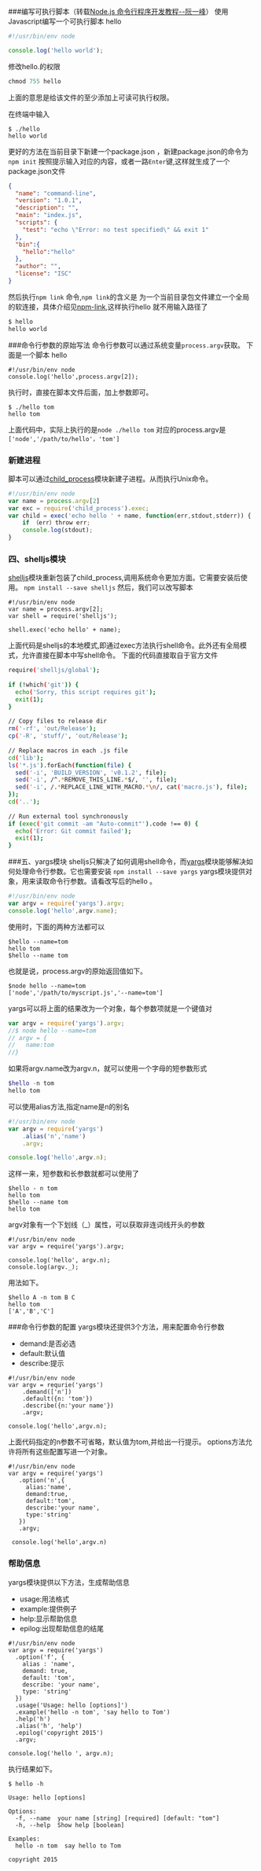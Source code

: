 <!--
author: 滇西之王
head: http://q.qlogo.cn/qqapp/100229475/C96DA226D9D07DECADAA54A78E9FEDF9/100
date: 2015-05-01
title: 命令行开发笔记
tags: javascript,node
category: node
status: publish
summary: 转自阮一峰的blog
-->


###编写可执行脚本（转载[Node.js 命令行程序开发教程--阮一峰](http://www.ruanyifeng.com/blog/2015/05/command-line-with-node.html)）
使用Javascript编写一个可执行脚本 hello
```javascript
#!/usr/bin/env node

console.log('hello world');

```
修改hello.的权限
```powershell
chmod 755 hello
```
上面的意思是给该文件的至少添加上可读可执行权限。

在终端中输入 
```
$ ./hello
hello world
```
更好的方法在当前目录下新建一个package.json ，新建package.json的命令为
`npm init` 按照提示输入对应的内容，或者一路`Enter`键,这样就生成了一个
package.json文件
```json
{
  "name": "command-line",
  "version": "1.0.1",
  "description": "",
  "main": "index.js",
  "scripts": {
    "test": "echo \"Error: no test specified\" && exit 1"
  },
  "bin":{
    "hello":"hello"
  },
  "author": "",
  "license": "ISC"
}
```
然后执行`npm link` 命令,`npm link`的含义是 为一个当前目录包文件建立一个全局的软连接，具体介绍见[npm-link](https://docs.npmjs.com/cli/link),这样执行hello 就不用输入路径了
```powershell
$ hello
hello world
```
###命令行参数的原始写法
命令行参数可以通过系统变量`process.argv`获取。
下面是一个脚本 hello
```
#!/usr/bin/env node
console.log('hello',process.argv[2]);
```
执行时，直接在脚本文件后面，加上参数即可。
```
$ ./hello tom
hello tom
```
上面代码中，实际上执行的是`node ./hello tom` 对应的process.argv是`['node','/path/to/hello'，'tom']`
### 新建进程
脚本可以通过[child_process](https://nodejs.org/api/child_process.html)模块新建子进程。从而执行Unix命令。
```javascript
#!/usr/bin/env node
var name = process.argv[2]
var exc = require('child_process').exec;
var child = exec('echo hello ' + name, function(err,stdout,stderr)) {
    if （err）throw err;
    console.log(stdout);
}
```
### 四、shelljs模块
[shelljs](https://www.npmjs.com/package/shelljs)模块重新包装了child_process,调用系统命令更加方面。它需要安装后使用。
`npm install --save shelljs`
然后，我们可以改写脚本
```
#!/usr/bin/env node
var name = process.argv[2];
var shell = require('shelljs');

shell.exec('echo hello' + name);
```
上面代码是shelljs的本地模式,即通过exec方法执行shell命令。此外还有全局模式，允许直接在脚本中写shell命令。
下面的代码直接取自于官方文件
``` bash
require('shelljs/global');
 
if (!which('git')) {
  echo('Sorry, this script requires git');
  exit(1);
}
 
// Copy files to release dir 
rm('-rf', 'out/Release');
cp('-R', 'stuff/', 'out/Release');
 
// Replace macros in each .js file 
cd('lib');
ls('*.js').forEach(function(file) {
  sed('-i', 'BUILD_VERSION', 'v0.1.2', file);
  sed('-i', /^.*REMOVE_THIS_LINE.*$/, '', file);
  sed('-i', /.*REPLACE_LINE_WITH_MACRO.*\n/, cat('macro.js'), file);
});
cd('..');
 
// Run external tool synchronously 
if (exec('git commit -am "Auto-commit"').code !== 0) {
  echo('Error: Git commit failed');
  exit(1);
}
```
###五、yargs模块
shelljs只解决了如何调用shell命令，而[yargs](https://www.npmjs.com/package/yargs)模块能够解决如何处理命令行参数。它也需要安装
`npm install --save yargs`
yargs模块提供对象，用来读取命令行参数。请看改写后的hello 。
```javascript
#!/usr/bin/env node
var argv = require('yargs').argv;
console.log('hello',argv.name);
```
使用时，下面的两种方法都可以
```
$hello --name=tom
hello tom
$hello --name tom
```
也就是说，process.argv的原始返回值如下。
```
$node hello --name=tom
['node','/path/to/myscript.js','--name=tom']
```
yargs可以将上面的结果改为一个对象，每个参数项就是一个键值对
```javascript
var argv = require('yargs').argv;
//$ node hello --name=tom
// argv = {
//   name:tom
//}
```
如果将argv.name改为argv.n，就可以使用一个字母的短参数形式
```powershell
$hello -n tom
hello tom
```
可以使用alias方法,指定name是n的别名
```javascript
#!/usr/bin/env node
var argv = require('yargs')
    .alias('n','name')
    .argv;

console.log('hello',argv.n);
```
这样一来，短参数和长参数就都可以使用了
```
$hello - n tom
hello tom
$hello --name tom
hello tom
```
argv对象有一个下划线（_）属性，可以获取非连词线开头的参数
```
#!/usr/bin/env node
var argv = require('yargs').argv;

console.log('hello', argv.n);
console.log(argv._);
```
用法如下。
```
$hello A -n tom B C 
hello tom
['A','B','C']
```
###命令行参数的配置
yargs模块还提供3个方法，用来配置命令行参数
- demand:是否必选
- default:默认值
- describe:提示

```
#!/usr/bin/env node
var argv = requrie('yargs')
    .demand(['n'])
    .default({n: 'tom'})
    .describe({n:'your name'})
    .argv;
 
console.log('hello',argv.n);
```
上面代码指定的n参数不可省略，默认值为tom,并给出一行提示。
options方法允许将所有这些配置写进一个对象。
```
#!/usr/bin/env node
var argv = require('yargs')
   .option('n',{
     alias:'name',
     demand:true,
     default:'tom',
     describe:'your name',
     type:'string'
   })
   .argv;
 
 console.log('hello',argv.n)
```
### 帮助信息
yargs模块提供以下方法，生成帮助信息
- usage:用法格式
- example:提供例子
- help:显示帮助信息
- epilog:出现帮助信息的结尾

```
#!/usr/bin/env node
var argv = require('yargs')
  .option('f', {
    alias : 'name',
    demand: true,
    default: 'tom',
    describe: 'your name',
    type: 'string'
  })
  .usage('Usage: hello [options]')
  .example('hello -n tom', 'say hello to Tom')
  .help('h')
  .alias('h', 'help')
  .epilog('copyright 2015')
  .argv;

console.log('hello ', argv.n);
```
执行结果如下。
```
$ hello -h

Usage: hello [options]

Options:
  -f, --name  your name [string] [required] [default: "tom"]
  -h, --help  Show help [boolean]

Examples:
  hello -n tom  say hello to Tom

copyright 2015
```


 





